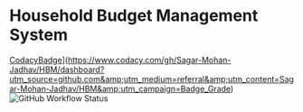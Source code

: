 # Household Budget Management System
[CodacyBadge](https://app.codacy.com/project/badge/Grade/731f9c2a564f4025bc8a9f705ce5c5cc)](https://www.codacy.com/gh/Sagar-Mohan-Jadhav/HBM/dashboard?utm_source=github.com&amp;utm_medium=referral&amp;utm_content=Sagar-Mohan-Jadhav/HBM&amp;utm_campaign=Badge_Grade)
<img alt="GitHub Workflow Status" src="https://img.shields.io/github/workflow/status/Sagar-Mohan-Jadhav/stepin104280/CI?label=C%2FC%2B%2B%20CI&logo=github">
